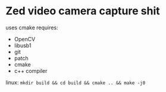 # Zed video camera capture shit

uses cmake 
requires:
- OpenCV
- libusb1
- git
- patch
- cmake
- c++ compiler


linux:
`mkdir build && cd build && cmake .. && make -j0`